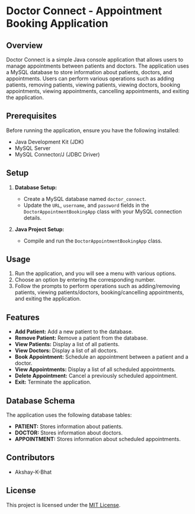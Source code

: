 # Doctor Connect - Appointment Booking Application

## Overview

Doctor Connect is a simple Java console application that allows users to manage appointments between patients and doctors. The application uses a MySQL database to store information about patients, doctors, and appointments. Users can perform various operations such as adding patients, removing patients, viewing patients, viewing doctors, booking appointments, viewing appointments, cancelling appointments, and exiting the application.

## Prerequisites

Before running the application, ensure you have the following installed:

- Java Development Kit (JDK)
- MySQL Server
- MySQL Connector/J (JDBC Driver)

## Setup

1. **Database Setup:**
   - Create a MySQL database named `doctor_connect`.
   - Update the `URL`, `username`, and `password` fields in the `DoctorAppointmentBookingApp` class with your MySQL connection details.

2. **Java Project Setup:**
   - Compile and run the `DoctorAppointmentBookingApp` class.

## Usage

1. Run the application, and you will see a menu with various options.
2. Choose an option by entering the corresponding number.
3. Follow the prompts to perform operations such as adding/removing patients, viewing patients/doctors, booking/cancelling appointments, and exiting the application.

## Features

- **Add Patient:** Add a new patient to the database.
- **Remove Patient:** Remove a patient from the database.
- **View Patients:** Display a list of all patients.
- **View Doctors:** Display a list of all doctors.
- **Book Appointment:** Schedule an appointment between a patient and a doctor.
- **View Appointments:** Display a list of all scheduled appointments.
- **Delete Appointment:** Cancel a previously scheduled appointment.
- **Exit:** Terminate the application.

## Database Schema

The application uses the following database tables:

- **PATIENT:** Stores information about patients.
- **DOCTOR:** Stores information about doctors.
- **APPOINTMENT:** Stores information about scheduled appointments.

## Contributors

- Akshay-K-Bhat

## License

This project is licensed under the [MIT License](LICENSE).
